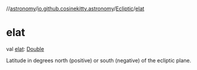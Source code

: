 //[astronomy](../../../index.md)/[io.github.cosinekitty.astronomy](../index.md)/[Ecliptic](index.md)/[elat](elat.md)

# elat

val [elat](elat.md): [Double](https://kotlinlang.org/api/latest/jvm/stdlib/kotlin-stdlib/kotlin/-double/index.html)

Latitude in degrees north (positive) or south (negative) of the ecliptic plane.
